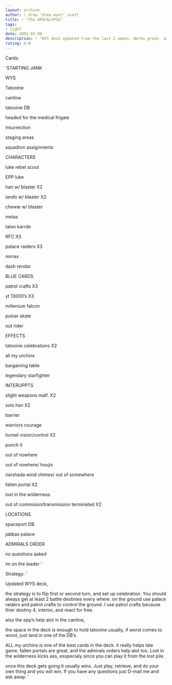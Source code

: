 ```yaml
---
layout: archive
author: ! drew "drew man1" scott
title: ! "The APOCALYPSE"
tags:
- Light
date: 2001-02-06
description: ! "WYS deck updated from the last 2 weeks. Works great, and wins, also casts eternal damnation on the opponent."
rating: 4.0
---
```

Cards: 

'STARTING JANK

WYS

Tatooine

cantina

tatooine DB

headed for the medical frigate

insurrection

staging areas

squadron assignments


CHARACTERS

luke rebel scout

EPP luke 

han w/ blaster X2

lando w/ blaster X2

chewie w/ blaster

melas

talon karrde

RFC X3

palace raiders X3

mirrax

dash rendar


BLUE CARDS

patrol crafts X3

yt 13000’s X3

millenium falcon

pulsar skate

out rider


EFFECTS

tatooine celebrations X2

all my urchins

bargaining table

legendary starfighter


INTERUPPTS

slight weapons malf. X2

solo han X2

barrier 

warriors courage

tunnel vision/control X2

punch it

out of nowhere

out of nowhere/ houjix

narshada wind chimes/ out of somewhere

fallen portal X2

lost in the wilderness

out of commision/transmission terminated X2


LOCATIONS

spaceport DB

jabbas palace


ADMIRALS ORDER

no questions asked

im on the leader '

Strategy: '

Updated WYS deck, 

the strategy is to flip first or second turn, and set up celebration. You should always get at least 2 battle destinies every where. on the ground use  palace raiders and patrol crafts to control the ground. I use patrol crafts because thier destiny 4, interior, and react for free.

also the epp’s help alot in the cantina,

the space in the deck is enough to hold tatooine usually, if worst comes to worst, just land in one of the DB’s.

ALL my urchins is one of the best cards in the deck. it really helps late game. fallen portals are great, and the admirals orders help alot too. Lost in the wilderness kicks ass, esspecialy since you can play it from the lost pile. 

once this deck gets going it usually wins. Just play, retrieve, and do your own thing and you will win. If you have any questions just D-mail me and ask away. '